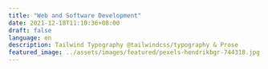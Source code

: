 ```yaml
---
title: "Web and Software Development"
date: 2021-12-18T11:10:36+08:00
draft: false
language: en
description: Tailwind Typography @tailwindcss/typography & Prose
featured_image: ../assets/images/featured/pexels-hendrikbgr-744318.jpg
---
```

